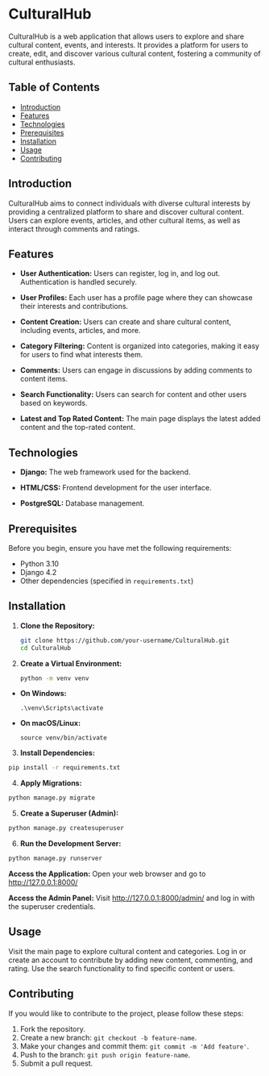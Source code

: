 # CulturalHub

CulturalHub is a web application that allows users to explore and share cultural content, events, and interests. It provides a platform for users to create, edit, and discover various cultural content, fostering a community of cultural enthusiasts.

## Table of Contents

- [Introduction](#introduction)
- [Features](#features)
- [Technologies](#technologies)
- [Prerequisites](#prerequisites)
- [Installation](#installation)
- [Usage](#usage)
- [Contributing](#contributing)

## Introduction

CulturalHub aims to connect individuals with diverse cultural interests by providing a centralized platform to share and discover cultural content. Users can explore events, articles, and other cultural items, as well as interact through comments and ratings.

## Features

- **User Authentication:** Users can register, log in, and log out. Authentication is handled securely.

- **User Profiles:** Each user has a profile page where they can showcase their interests and contributions.

- **Content Creation:** Users can create and share cultural content, including events, articles, and more.

- **Category Filtering:** Content is organized into categories, making it easy for users to find what interests them.

- **Comments:** Users can engage in discussions by adding comments to content items.

- **Search Functionality:** Users can search for content and other users based on keywords.

- **Latest and Top Rated Content:** The main page displays the latest added content and the top-rated content.

## Technologies

- **Django:** The web framework used for the backend.

- **HTML/CSS:** Frontend development for the user interface.

- **PostgreSQL:** Database management.

## Prerequisites

Before you begin, ensure you have met the following requirements:

- Python 3.10
- Django 4.2
- Other dependencies (specified in `requirements.txt`)

## Installation

1. **Clone the Repository:**
   ```bash
   git clone https://github.com/your-username/CulturalHub.git
   cd CulturalHub
   ```


2. **Create a Virtual Environment:**
   ```bash
   python -m venv venv
   ```

  
  - **On Windows:**
     ```
     .\venv\Scripts\activate
     ```

   - **On macOS/Linux:**
     ```
     source venv/bin/activate
     ```

3. **Install Dependencies:**
  ```bash
  pip install -r requirements.txt
   ```

4. **Apply Migrations:**
  ```bash
  python manage.py migrate
   ```


5. **Create a Superuser (Admin):**
  ```bash
  python manage.py createsuperuser
   ```

6. **Run the Development Server:**
  ```bash
  python manage.py runserver
   ```

**Access the Application:**
Open your web browser and go to http://127.0.0.1:8000/

**Access the Admin Panel:**
Visit http://127.0.0.1:8000/admin/ and log in with the superuser credentials.

## Usage
Visit the main page to explore cultural content and categories.
Log in or create an account to contribute by adding new content, commenting, and rating.
Use the search functionality to find specific content or users.

## Contributing
If you would like to contribute to the project, please follow these steps:

1. Fork the repository.
2. Create a new branch: `git checkout -b feature-name`.
3. Make your changes and commit them: `git commit -m 'Add feature'`.
4. Push to the branch: `git push origin feature-name`.
5. Submit a pull request.

